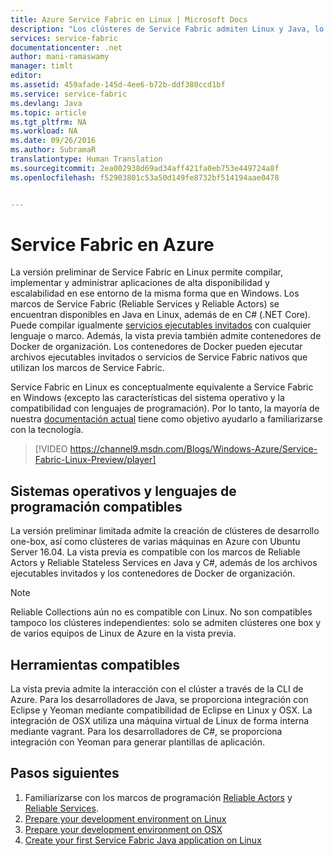 ```yaml
---
title: Azure Service Fabric en Linux | Microsoft Docs
description: "Los clústeres de Service Fabric admiten Linux y Java, lo que significa que podrá implementar y hospedar aplicaciones de Service Fabric escritas en Java y C# para Linux."
services: service-fabric
documentationcenter: .net
author: mani-ramaswamy
manager: timlt
editor: 
ms.assetid: 459afade-145d-4ee6-b72b-ddf380ccd1bf
ms.service: service-fabric
ms.devlang: Java
ms.topic: article
ms.tgt_pltfrm: NA
ms.workload: NA
ms.date: 09/26/2016
ms.author: SubramaR
translationtype: Human Translation
ms.sourcegitcommit: 2ea002938d69ad34aff421fa0eb753e449724a8f
ms.openlocfilehash: f52903801c53a50d149fe8732bf514194aae0478


---
```

# <a name="service-fabric-on-linux"></a>Service Fabric en Azure
La versión preliminar de Service Fabric en Linux permite compilar, implementar y administrar aplicaciones de alta disponibilidad y escalabilidad en ese entorno de la misma forma que en Windows. Los marcos de Service Fabric (Reliable Services y Reliable Actors) se encuentran disponibles en Java en Linux, además de en C# (.NET Core).  Puede compilar igualmente [servicios ejecutables invitados](service-fabric-deploy-existing-app.md) con cualquier lenguaje o marco. Además, la vista previa también admite contenedores de Docker de organización. Los contenedores de Docker pueden ejecutar archivos ejecutables invitados o servicios de Service Fabric nativos que utilizan los marcos de Service Fabric.

Service Fabric en Linux es conceptualmente equivalente a Service Fabric en Windows (excepto las características del sistema operativo y la compatibilidad con lenguajes de programación). Por lo tanto, la mayoría de nuestra [documentación actual](http://aka.ms/servicefabricdocs) tiene como objetivo ayudarlo a familiarizarse con la tecnología.

> [!VIDEO https://channel9.msdn.com/Blogs/Windows-Azure/Service-Fabric-Linux-Preview/player]
> 
> 

## <a name="supported-operating-systems-and-programming-languages"></a>Sistemas operativos y lenguajes de programación compatibles
La versión preliminar limitada admite la creación de clústeres de desarrollo one-box, así como clústeres de varias máquinas en Azure con Ubuntu Server 16.04. La vista previa es compatible con los marcos de Reliable Actors y Reliable Stateless Services en Java y C#, además de los archivos ejecutables invitados y los contenedores de Docker de organización.  

> [!NOTE]
> Reliable Collections aún no es compatible con Linux. No son compatibles tampoco los clústeres independientes: solo se admiten clústeres one box y de varios equipos de Linux de Azure en la vista previa.
> 
> 


## <a name="supported-tooling"></a>Herramientas compatibles
La vista previa admite la interacción con el clúster a través de la CLI de Azure. Para los desarrolladores de Java, se proporciona integración con Eclipse y Yeoman mediante compatibilidad de Eclipse en Linux y OSX. La integración de OSX utiliza una máquina virtual de Linux de forma interna mediante vagrant. Para los desarrolladores de C#, se proporciona integración con Yeoman para generar plantillas de aplicación.

## <a name="next-steps"></a>Pasos siguientes
1. Familiarizarse con los marcos de programación [Reliable Actors](service-fabric-reliable-actors-introduction.md) y [Reliable Services](service-fabric-reliable-services-introduction.md).
2. [Prepare your development environment on Linux](service-fabric-get-started-linux.md)
3. [Prepare your development environment on OSX](service-fabric-get-started-mac.md)
4. [Create your first Service Fabric Java application on Linux](service-fabric-create-your-first-linux-application-with-java.md)




<!--HONumber=Nov16_HO3-->


